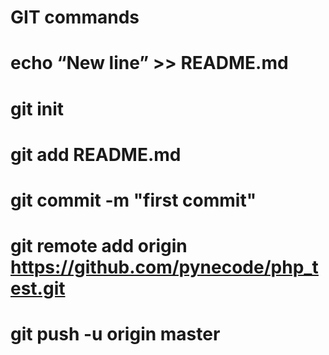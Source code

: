 # GIT commands

# echo “New line” >> README.md
# git init
# git add README.md
# git commit -m "first commit"
# git remote add origin https://github.com/pynecode/php_test.git
# git push -u origin master
